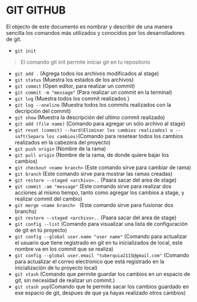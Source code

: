 # GIT GITHUB #

El objecto de este documento es nombrar y describir de una manera sencilla los comandos más utilizados y conocidos por los desarrolladores de git. 

- `git init` 
> El comando git init permite iniciar git en tu repositorio
- `git add .` (Agrega todos los archivos modificados al stage)
- `git status` (Muestra los estados de los archivos)
- `git commit` (Open editor, para realizar un commit)
- `git commit -m "message"` (Para realizar un commit en la terminal)
- `git log` (Muestra todos los commit realizados )
- `git log --oneline` (Muestra todos los commits realizados con la decripción del commit)
- `git show` (Muestra la descripción del ultimo commit realizado)
- `git add (file name)` (Comando para agregar un sólo archivo al stage)
- `git reset (commit) --hard(Eliminar los cambios realizados) o --soft(Separa los cambios)`(Comando para resetear todos los cambios realizados en la cabezera del proyecto)
- `git push origin` (Nombre de la rama)
- `git pull origin` (Nombre de la rama, de donde quiere bajar los cambios)
- `git checkout <name branch>` (Este comando sirve para cambiar de rama)
- `git branch` (Este comando sirve para mostrar las ramas creadas)
- `git restore --staged <archivo>..` (Paara sacar del area de stage)
- `git commit -am "message"` (Este comando sirve para realizar dos acciones al mismo tiempo, tanto como agregar los cambios a stage, y realizar commit del cambio)
- `git merge <name branch> ` (Este comando sirve para fusionar dos branchs)
- `git restore --staged <archivo>..` (Paara sacar del area de stage)
- `git config --list` (Comando para visualizar una lista de configuración de git en tú proyecto)
- `git config --global user.name "user name"` (Comando para actualizar el usuario que tiene registrado en git en tu inicializados de local, este nombre va en los commit que se realiza)
- `git config --global user.email "tuberquia2115@gmail.com"` (Comando para actualizar el correo electronico que está registrado en la inicialización de tu proyecto local)
- `git stash` (Comando que permite guardar los cambios en un espacio de git, sin necesidad de realizar un commit.)
- `git stash pop`(Comando que te permite sacar los cambios guardado en ese espacio de git, despues de que ya hayas realizado otros cambios)


